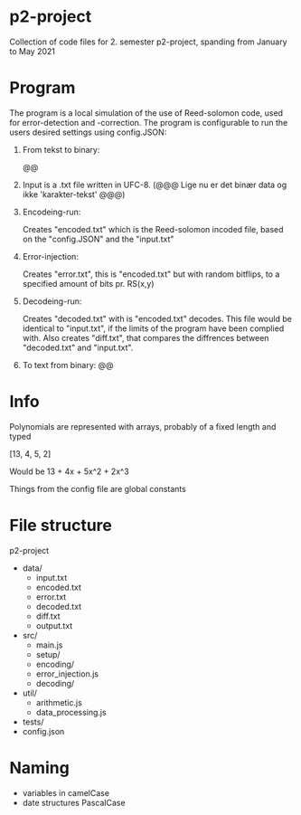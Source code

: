 # p2-project
Collection of code files for 2. semester p2-project, spanding from January to May 2021

# Program
The program is a local simulation of the use of Reed-solomon code, used for error-detection and -correction.
The program is configurable to run the users desired settings using config.JSON:

1. From tekst to binary: 

      @@

2. Input is a .txt file written in UFC-8. (@@@ Lige nu er det binær data og ikke 'karakter-tekst' @@@)

3. Encodeing-run:
       
      Creates "encoded.txt" which is the Reed-solomon incoded file, based on the "config.JSON" and the "input.txt"

4. Error-injection:

      Creates "error.txt", this is "encoded.txt" but with random bitflips, to a specified amount of bits pr. RS(x,y)

5. Decodeing-run:

      Creates "decoded.txt" with is "encoded.txt" decodes. 
      This file would be identical to "input.txt", if the limits of the program have been complied with.
      Also creates "diff.txt", that compares the diffrences between "decoded.txt" and "input.txt".

6. To text from binary: @@

# Info
Polynomials are represented with arrays, probably of a fixed length and typed

[13, 4, 5, 2]

Would be 13 + 4x + 5x^2 + 2x^3

Things from the config file are global constants

# File structure
p2-project
- data/
    - input.txt  
    - encoded.txt
    - error.txt
    - decoded.txt
    - diff.txt
    - output.txt
- src/
    - main.js
    - setup/
    - encoding/
    - error_injection.js
    - decoding/
- util/
    - arithmetic.js
    - data_processing.js
- tests/
- config.json

# Naming
- variables in camelCase
- date structures PascalCase

